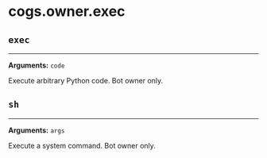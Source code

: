 # cogs.owner.exec

## `exec`

---------

**Arguments:** `code`

Execute arbitrary Python code. Bot owner only.

## `sh`

-------

**Arguments:** `args`

Execute a system command. Bot owner only.